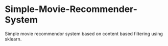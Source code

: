 # Simple-Movie-Recommender-System
Simple movie recommendor system based on content based filtering using sklearn.
